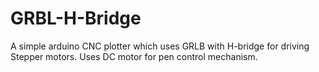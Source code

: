 # GRBL-H-Bridge
A simple arduino CNC plotter which uses GRLB with H-bridge for driving Stepper motors. Uses DC motor for pen control mechanism.
